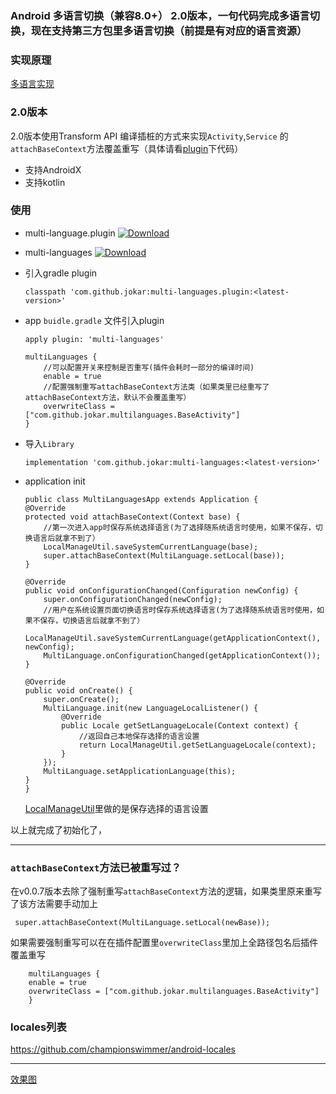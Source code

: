 
### Android 多语言切换（兼容8.0+） 2.0版本，一句代码完成多语言切换，现在支持第三方包里多语言切换（前提是有对应的语言资源）



### **实现原理**
[多语言实现](https://blog.csdn.net/a1018875550/article/details/79845949)

### 2.0版本
2.0版本使用Transform API 编译插桩的方式来实现```Activity```,```Service``` 的```attachBaseContext```方法覆盖重写（具体请看[plugin](./plugin)下代码）

- 支持AndroidX
- 支持kotlin

### **使用**
- multi-language.plugin  [![Download](https://api.bintray.com/packages/a10188755550/maven/multi-languages.plugin/images/download.svg)](https://bintray.com/a10188755550/maven/multi-languages.plugin/_latestVersion)

- multi-languages [![Download](https://api.bintray.com/packages/a10188755550/maven/multi-languages/images/download.svg) ](https://bintray.com/a10188755550/maven/multi-languages/_latestVersion)

- 引入gradle plugin
    ```
    classpath 'com.github.jokar:multi-languages.plugin:<latest-version>'
    ```
- app ```buidle.gradle``` 文件引入plugin
    ```
    apply plugin: 'multi-languages'
    ```
    
    ```
    multiLanguages {
        //可以配置开关来控制是否重写(插件会耗时一部分的编译时间)
        enable = true
        //配置强制重写attachBaseContext方法类（如果类里已经重写了attachBaseContext方法，默认不会覆盖重写）
        overwriteClass = ["com.github.jokar.multilanguages.BaseActivity"] 
    }
    ```
- 导入```Library```
    ```
    implementation 'com.github.jokar:multi-languages:<latest-version>'
    ```

- application init
    ```
   public class MultiLanguagesApp extends Application {
    @Override
    protected void attachBaseContext(Context base) {
        //第一次进入app时保存系统选择语言(为了选择随系统语言时使用，如果不保存，切换语言后就拿不到了）
        LocalManageUtil.saveSystemCurrentLanguage(base);
        super.attachBaseContext(MultiLanguage.setLocal(base));
    }

    @Override
    public void onConfigurationChanged(Configuration newConfig) {
        super.onConfigurationChanged(newConfig);
        //用户在系统设置页面切换语言时保存系统选择语言(为了选择随系统语言时使用，如果不保存，切换语言后就拿不到了）
        LocalManageUtil.saveSystemCurrentLanguage(getApplicationContext(), newConfig);
        MultiLanguage.onConfigurationChanged(getApplicationContext());
    }

    @Override
    public void onCreate() {
        super.onCreate();
        MultiLanguage.init(new LanguageLocalListener() {
            @Override
            public Locale getSetLanguageLocale(Context context) {
                //返回自己本地保存选择的语言设置
                return LocalManageUtil.getSetLanguageLocale(context);
            }
        });
        MultiLanguage.setApplicationLanguage(this);
    }
    }
    ```

    [LocalManageUtil](./app/src/main/java/com/github/jokar/multilanguages/utils/LocalManageUtil.java)里做的是保存选择的语言设置


以上就完成了初始化了，

----

### **```attachBaseContext```方法已被重写过？**
在v0.0.7版本去除了强制重写```attachBaseContext```方法的逻辑，如果类里原来重写了该方法需要手动加上

``` super.attachBaseContext(MultiLanguage.setLocal(newBase));```

如果需要强制重写可以在在插件配置里```overwriteClass```里加上全路径包名后插件覆盖重写 

```
    multiLanguages {
    enable = true
    overwriteClass = ["com.github.jokar.multilanguages.BaseActivity"]
    }
```

### **locales列表**

https://github.com/championswimmer/android-locales


----
[效果图](https://upload-images.jianshu.io/upload_images/2001124-97c41107c687cfab.gif?imageMogr2/auto-orient/strip)